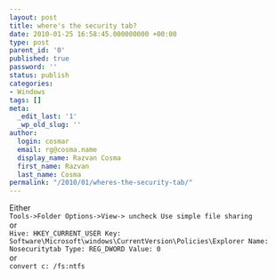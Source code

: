 ```yaml
---
layout: post
title: where's the security tab?
date: 2010-01-25 16:58:45.000000000 +00:00
type: post
parent_id: '0'
published: true
password: ''
status: publish
categories:
- Windows
tags: []
meta:
  _edit_last: '1'
  _wp_old_slug: ''
author:
  login: cosmar
  email: rg@cosma.name
  display_name: Razvan Cosma
  first_name: Razvan
  last_name: Cosma
permalink: "/2010/01/wheres-the-security-tab/"
---
```

Either  
`Tools->Folder Options->View-> uncheck Use simple file sharing`  
or  
`Hive: HKEY_CURRENT_USER
Key: Software\Microsoft\windows\CurrentVersion\Policies\Explorer
Name: Nosecuritytab
Type: REG_DWORD
Value: 0`  
or  
`convert c: /fs:ntfs`

